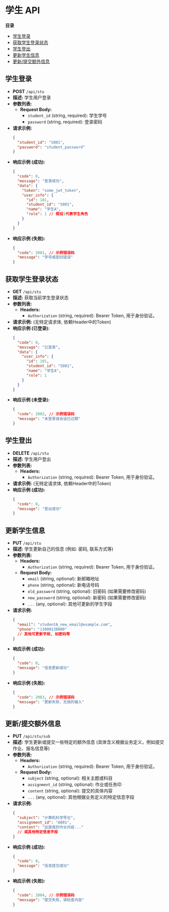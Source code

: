 # 学生 API

**目录**
- [学生登录](#学生登录)
- [获取学生登录状态](#获取学生登录状态)
- [学生登出](#学生登出)
- [更新学生信息](#更新学生信息)
- [更新/提交额外信息](#更新提交额外信息)

## 学生登录

- **POST** `/api/stu`
- **描述:** 学生用户登录
- **参数列表:**
  - **Request Body:**
    - `student_id` (string, required): 学生学号
    - `password` (string, required): 登录密码
- **请求示例:**
  ```json
  {
    "student_id": "S001",
    "password": "student_password"
  }
  ```
- **响应示例 (成功):**
  ```json
  {
    "code": 0,
    "message": "登录成功",
    "data": {
      "token": "some_jwt_token",
      "user_info": {
        "id": 101,
        "student_id": "S001",
        "name": "学生A",
        "role": 1 // 假设1代表学生角色
      }
    }
  }
  ```
- **响应示例 (失败):**
  ```json
  {
    "code": 2001, // 示例错误码
    "message": "学号或密码错误"
  }
  ```

## 获取学生登录状态

- **GET** `/api/stu`
- **描述:** 获取当前学生登录状态
- **参数列表:**
  - **Headers:**
    - `Authorization` (string, required): Bearer Token, 用于身份验证。
- **请求示例:** (无特定请求体, 依赖Header中的Token)
- **响应示例 (已登录):**
  ```json
  {
    "code": 0,
    "message": "已登录",
    "data": {
      "user_info": {
        "id": 101,
        "student_id": "S001",
        "name": "学生A",
        "role": 1
      }
    }
  }
  ```
- **响应示例 (未登录):**
  ```json
  {
    "code": 2002, // 示例错误码
    "message": "未登录或会话已过期"
  }
  ```

## 学生登出

- **DELETE** `/api/stu`
- **描述:** 学生用户登出
- **参数列表:**
  - **Headers:**
    - `Authorization` (string, required): Bearer Token, 用于身份验证。
- **请求示例:** (无特定请求体, 依赖Header中的Token)
- **响应示例 (成功):**
  ```json
  {
    "code": 0,
    "message": "登出成功"
  }
  ```

## 更新学生信息

- **PUT** `/api/stu`
- **描述:** 学生更新自己的信息 (例如: 密码, 联系方式等)
- **参数列表:**
  - **Headers:**
    - `Authorization` (string, required): Bearer Token, 用于身份验证。
  - **Request Body:**
    - `email` (string, optional): 新邮箱地址
    - `phone` (string, optional): 新电话号码
    - `old_password` (string, optional): 旧密码 (如果需要修改密码)
    - `new_password` (string, optional): 新密码 (如果需要修改密码)
    - `...` (any, optional): 其他可更新的学生字段
- **请求示例:**
  ```json
  {
    "email": "studentA_new_email@example.com",
    "phone": "13800138000"
    // 其他可更新字段, 如密码等
  }
  ```
- **响应示例 (成功):**
  ```json
  {
    "code": 0,
    "message": "信息更新成功"
  }
  ```
- **响应示例 (失败):**
  ```json
  {
    "code": 2003, // 示例错误码
    "message": "更新失败，无效的输入"
  }
  ```

## 更新/提交额外信息

- **PUT** `/api/stu/sub`
- **描述:** 学生更新或提交一些特定的额外信息 (具体含义根据业务定义，例如提交作业、报名信息等)
- **参数列表:**
  - **Headers:**
    - `Authorization` (string, required): Bearer Token, 用于身份验证。
  - **Request Body:**
    - `subject` (string, optional): 相关主题或科目
    - `assignment_id` (string, optional): 作业或任务ID
    - `content` (string, optional): 提交的具体内容
    - `...` (any, optional): 其他根据业务定义的特定信息字段
- **请求示例:**
  ```json
  {
    "subject": "计算机科学导论",
    "assignment_id": "A001",
    "content": "这是我的作业内容..."
    // 或其他特定信息字段
  }
  ```
- **响应示例 (成功):**
  ```json
  {
    "code": 0,
    "message": "信息提交成功"
  }
  ```
- **响应示例 (失败):**
  ```json
  {
    "code": 2004, // 示例错误码
    "message": "提交失败，请检查内容"
  }
  ```

